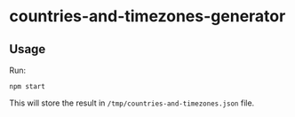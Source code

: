 # countries-and-timezones-generator

## Usage

Run:

```
npm start
```

This will store the result in `/tmp/countries-and-timezones.json` file.
